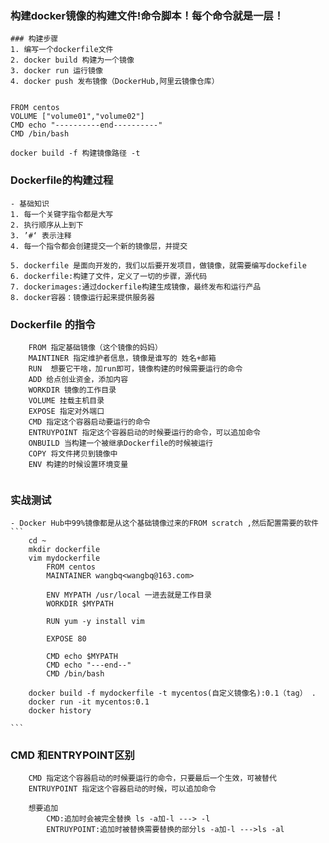 ### 构建docker镜像的构建文件!命令脚本！每个命令就是一层！
```
### 构建步骤
1. 编写一个dockerfile文件
2. docker build 构建为一个镜像
3. docker run 运行镜像
4. docker push 发布镜像（DockerHub,阿里云镜像仓库）


FROM centos
VOLUME ["volume01","volume02"]
CMD echo "----------end----------"
CMD /bin/bash

docker build -f 构建镜像路径 -t 

```

### Dockerfile的构建过程
	- 基础知识
	1. 每一个关键字指令都是大写
	2. 执行顺序从上到下
	3. ’#‘ 表示注释
	4. 每一个指令都会创建提交一个新的镜像层，并提交
	
	5. dockerfile 是面向开发的，我们以后要开发项目，做镜像，就需要编写dockefile
	6. dockerfile:构建了文件，定义了一切的步骤，源代码
	7. dockerimages:通过dockerfile构建生成镜像，最终发布和运行产品
	8. docker容器：镜像运行起来提供服务器
### Dockerfile 的指令
```
	FROM 指定基础镜像（这个镜像的妈妈）
	MAINTINER 指定维护者信息，镜像是谁写的 姓名+邮箱
	RUN  想要它干啥，加run即可，镜像构建的时候需要运行的命令
	ADD 给点创业资金，添加内容
	WORKDIR 镜像的工作目录
	VOLUME 挂载主机目录
	EXPOSE 指定对外端口
	CMD 指定这个容器启动要运行的命令
	ENTRUYPOINT 指定这个容器启动的时候要运行的命令，可以追加命令
	ONBUILD 当构建一个被继承Dockerfile的时候被运行
	COPY 将文件拷贝到镜像中
	ENV 构建的时候设置环境变量
	
```
### 实战测试
	- Docker Hub中99%镜像都是从这个基础镜像过来的FROM scratch ,然后配置需要的软件
	```
		cd ~
		mkdir dockerfile
		vim mydockerfile
			FROM centos
			MAINTAINER wangbq<wangbq@163.com>
			
			ENV MYPATH /usr/local 一进去就是工作目录
			WORKDIR $MYPATH
			
			RUN yum -y install vim
			
			EXPOSE 80
			
			CMD echo $MYPATH
			CMD echo "---end--"
			CMD /bin/bash
	
		docker build -f mydockerfile -t mycentos(自定义镜像名):0.1（tag） .
		docker run -it mycentos:0.1
		docker history
		
	```
### CMD 和ENTRYPOINT区别
```
	CMD 指定这个容器启动的时候要运行的命令，只要最后一个生效，可被替代
	ENTRUYPOINT 指定这个容器启动的时候，可以追加命令
	
	想要追加
		CMD:追加时会被完全替换 ls -a加-l ---> -l
		ENTRUYPOINT:追加时被替换需要替换的部分ls -a加-l --->ls -al
```













